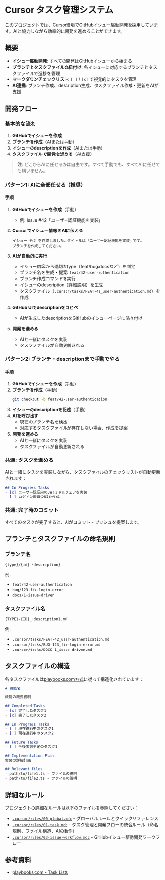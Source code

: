 # Cursor タスク管理システム

このプロジェクトでは、Cursor環境でGitHubイシュー駆動開発を採用しています。AIと協力しながら効率的に開発を進めることができます。

## 概要

- **イシュー駆動開発**: すべての開発はGitHubイシューから始まる
- **ブランチとタスクファイルの紐付け**: 各イシューに対応するブランチとタスクファイルで進捗を管理
- **マークダウンチェックリスト**: `[ ]` / `[x]` で視覚的にタスクを管理
- **AI連携**: ブランチ作成、description生成、タスクファイル作成・更新をAIが支援

## 開発フロー

### 基本的な流れ

1. **GitHubでイシューを作成**
2. **ブランチを作成**（AIまたは手動）
3. **イシューのdescriptionを作成**（AIまたは手動）
4. **タスクファイルで開発を進める**（AI支援）

> **注**: どこからAIに任せるかは自由です。すべて手動でも、すべてAIに任せても構いません。

### パターン1: AIに全部任せる（推奨）

#### 手順

1. **GitHubでイシューを作成**（手動）
   - 例: Issue #42「ユーザー認証機能を実装」

2. **Cursorでイシュー情報をAIに伝える**
   ```
   イシュー #42 を作成しました。タイトルは「ユーザー認証機能を実装」です。
   ブランチを作成してください。
   ```

3. **AIが自動的に実行**
   - イシュー内容から適切なtype（feat/bug/docsなど）を判定
   - ブランチ名を生成・提案: `feat/42-user-authentication`
   - ブランチ作成コマンドを実行
   - イシューのdescription（詳細説明）を生成
   - タスクファイル（`.cursor/tasks/FEAT-42_user-authentication.md`）を作成

4. **GitHub UIでdescriptionをコピペ**
   - AIが生成したdescriptionをGitHubのイシューページに貼り付け

5. **開発を進める**
   - AIと一緒にタスクを実装
   - タスクファイルが自動更新される

### パターン2: ブランチ・descriptionまで手動でやる

#### 手順

1. **GitHubでイシューを作成**（手動）
2. **ブランチを作成**（手動）
   ```bash
   git checkout -b feat/42-user-authentication
   ```
3. **イシューのdescriptionを記述**（手動）
4. **AIを呼び出す**
   - 現在のブランチ名を検出
   - 対応するタスクファイルが存在しない場合、作成を提案
5. **開発を進める**
   - AIと一緒にタスクを実装
   - タスクファイルが自動更新される

### 共通: タスクを進める

AIと一緒にタスクを実装しながら、タスクファイルのチェックリストが自動更新されます：

```markdown
## In Progress Tasks
- [x] ユーザー認証用のJWTミドルウェアを実装
- [ ] ログイン画面のUIを作成
```

### 共通: 完了時のコミット

すべてのタスクが完了すると、AIがコミット・プッシュを提案します。

## ブランチとタスクファイルの命名規則

### ブランチ名
`{type}/{id}-{description}`

例:
- `feat/42-user-authentication`
- `bug/123-fix-login-error`
- `docs/1-issue-driven`

### タスクファイル名
`{TYPE}-{ID}_{description}.md`

例:
- `.cursor/tasks/FEAT-42_user-authentication.md`
- `.cursor/tasks/BUG-123_fix-login-error.md`
- `.cursor/tasks/DOCS-1_issue-driven.md`

## タスクファイルの構造

各タスクファイルは[playbooks.com方式](https://playbooks.com/rules/task-lists)に従って構造化されています：

```markdown
# 機能名

機能の概要説明

## Completed Tasks
- [x] 完了したタスク1
- [x] 完了したタスク2

## In Progress Tasks
- [ ] 現在進行中のタスク1
- [ ] 現在進行中のタスク2

## Future Tasks
- [ ] 今後実装予定のタスク1

## Implementation Plan
実装の詳細計画

## Relevant Files
- path/to/file1.ts - ファイルの説明
- path/to/file2.ts - ファイルの説明
```

## 詳細なルール

プロジェクトの詳細なルールは以下のファイルを参照してください：

- [`.cursor/rules/00-global.mdc`](.cursor/rules/00-global.mdc) - グローバルルールとクイックリファレンス
- [`.cursor/rules/01-task.mdc`](.cursor/rules/01-task.mdc) - タスク管理と開発フローの統合ルール（命名規則、ファイル構造、AIの動作）
- [`.cursor/rules/03-issue-workflow.mdc`](.cursor/rules/03-issue-workflow.mdc) - GitHubイシュー駆動開発ワークフロー

## 参考資料

- [playbooks.com - Task Lists](https://playbooks.com/rules/task-lists)
